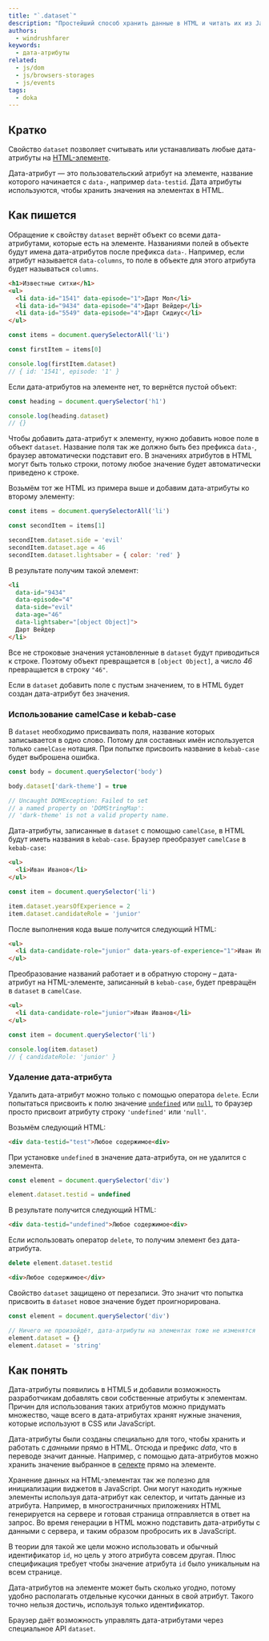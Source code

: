 ```yaml
---
title: "`.dataset`"
description: "Простейший способ хранить данные в HTML и читать их из JavaScript."
authors:
  - windrushfarer
keywords:
  - дата-атрибуты
related:
  - js/dom
  - js/browsers-storages
  - js/events
tags:
  - doka
---
```


## Кратко

Свойство `dataset` позволяет считывать или устанавливать любые дата-атрибуты на [HTML-элементе](/js/element/).

Дата-атрибут — это пользовательский атрибут на элементе, название которого начинается с `data-`, например `data-testid`. Дата атрибуты используются, чтобы хранить значения на элементах в HTML.

## Как пишется

Обращение к свойству `dataset` вернёт объект со всеми дата-атрибутами, которые есть на элементе. Названиями полей в объекте будут имена дата-атрибутов после префикса `data-`. Например, если атрибут называется `data-columns`, то поле в объекте для этого атрибута будет называться `columns`.

```html
<h1>Известные ситхи</h1>
<ul>
  <li data-id="1541" data-episode="1">Дарт Мол</li>
  <li data-id="9434" data-episode="4">Дарт Вейдер</li>
  <li data-id="5549" data-episode="4">Дарт Сидиус</li>
</ul>
```

```js
const items = document.querySelectorAll('li')

const firstItem = items[0]

console.log(firstItem.dataset)
// { id: '1541', episode: '1' }
```

Если дата-атрибутов на элементе нет, то вернётся пустой объект:

```js
const heading = document.querySelector('h1')

console.log(heading.dataset)
// {}
```

Чтобы добавить дата-атрибут к элементу, нужно добавить новое поле в объект `dataset`. Название поля так же должно быть без префикса `data-`, браузер автоматически подставит его. В значениях атрибутов в HTML могут быть только строки, потому любое значение будет автоматически приведено к строке.

Возьмём тот же HTML из примера выше и добавим дата-атрибуты ко второму элементу:

```js
const items = document.querySelectorAll('li')

const secondItem = items[1]

secondItem.dataset.side = 'evil'
secondItem.dataset.age = 46
secondItem.dataset.lightsaber = { color: 'red' }
```

В результате получим такой элемент:

```html
<li
  data-id="9434"
  data-episode="4"
  data-side="evil"
  data-age="46"
  data-lightsaber="[object Object]">
  Дарт Вейдер
</li>
```

Все не строковые значения установленные в `dataset` будут приводиться к строке. Поэтому объект превращается в `[object Object]`, а число _46_ превращается в строку `"46"`.

Если в `dataset` добавить поле с пустым значением, то в HTML будет создан дата-атрибут без значения.

### Использование camelCase и kebab-case

В `dataset` необходимо присваивать поля, название которых записывается в одно слово. Потому для составных имён используется только `camelCase` нотация. При попытке присвоить название в `kebab-case` будет выброшена ошибка.

```js
const body = document.querySelector('body')

body.dataset['dark-theme'] = true

// Uncaught DOMException: Failed to set
// a named property on 'DOMStringMap':
// 'dark-theme' is not a valid property name.
```

Дата-атрибуты, записанные в `dataset` с помощью `camelCase`, в HTML будут иметь названия в `kebab-case`. Браузер преобразует `camelCase` в `kebab-case`:

```html
<ul>
  <li>Иван Иванов</li>
</ul>
```

```js
const item = document.querySelector('li')

item.dataset.yearsOfExperience = 2
item.dataset.candidateRole = 'junior'
```

После выполнения кода выше получится следующий HTML:

```html
<ul>
  <li data-candidate-role="junior" data-years-of-experience="1">Иван Иванов</li>
</ul>
```

Преобразование названий работает и в обратную сторону – дата-атрибут на HTML-элементе, записанный в `kebab-case`, будет превращён в `dataset` в `camelCase`.

```html
<ul>
  <li data-candidate-role="junior">Иван Иванов</li>
</ul>
```

```js
const item = document.querySelector('li')

console.log(item.dataset)
// { candidateRole: 'junior' }
```

### Удаление дата-атрибута

Удалить дата-атрибут можно только с помощью оператора `delete`. Если попытаться присвоить к полю значение [`undefined`](/js/undefined/) или [`null`](/js/null-primitive/), то браузер просто присвоит атрибуту строку `'undefined'` или `'null'`.

Возьмём следующий HTML:

```html
<div data-testid="test">Любое содержимое<div>
```

При установке `undefined` в значение дата-атрибута, он не удалится с элемента.

```js
const element = document.querySelector('div')

element.dataset.testid = undefined
```

В результате получится следующий HTML:

```html
<div data-testid="undefined">Любое содержимое<div>
```

Если использовать оператор `delete`, то получим элемент без дата-атрибута.

```js
delete element.dataset.testid
```

```html
<div>Любое содержимое</div>
```

Свойство `dataset` защищено от перезаписи. Это значит что попытка присвоить в `dataset` новое значение будет проигнорирована.

```js
const element = document.querySelector('div')

// Ничего не произойдёт, дата-атрибуты на элементах тоже не изменятся
element.dataset = {}
element.dataset = 'string'
```

## Как понять

Дата-атрибуты появились в HTML5 и добавили возможность разработчикам добавлять свои собственные атрибуты к элементам. Причин для использования таких атрибутов можно придумать множество, чаще всего в дата-атрибутах хранят нужные значения, которые используют в CSS или JavaScript.

Дата-атрибуты были созданы специально для того, чтобы хранить и работать с _данными_ прямо в HTML. Отсюда и префикс _data_, что в переводе значит данные. Например, с помощью дата-атрибутов можно хранить значение выбранное в [селекте](/html/select/) прямо на элементе.

Хранение данных на HTML-элементах так же полезно для инициализации виджетов в JavaScript. Они могут находить нужные элементы используя дата-атрибут как селектор, и читать данные из атрибута. Например, в многостраничных приложениях HTML генерируется на сервере и готовая страница отправляется в ответ на запрос. Во время генерации в HTML можно подставить дата-атрибуты с данными с сервера, и таким образом пробросить их в JavaScript.

В теории для такой же цели можно использовать и обычный идентификатор `id`, но цель у этого атрибута совсем другая. Плюс спецификация требует чтобы значение атрибута `id` было уникальным на всем странице.

Дата-атрибутов на элементе может быть сколько угодно, потому удобно располагать отдельные кусочки данных в свой атрибут. Такого точно нельзя достичь, используя только идентификатор.

Браузер даёт возможность управлять дата-атрибутами через специальное API `dataset`.
